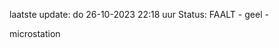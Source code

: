 laatste update: 
do 26-10-2023 22:18   uur 
Status: FAALT - geel - 
<div class="service Y">microstation</div>